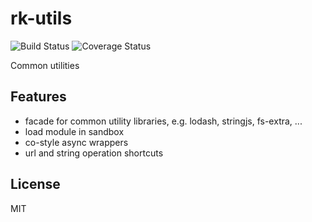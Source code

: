 # rk-utils
![Build Status](https://travis-ci.org/kitmi/rk-utils.svg?branch=master) ![Coverage Status](https://coveralls.io/repos/github/kitmi/rk-utils/badge.svg?branch=master) 

Common utilities

## Features

* facade for common utility libraries, e.g. lodash, stringjs, fs-extra, ...
* load module in sandbox
* co-style async wrappers
* url and string operation shortcuts

## License

  MIT
